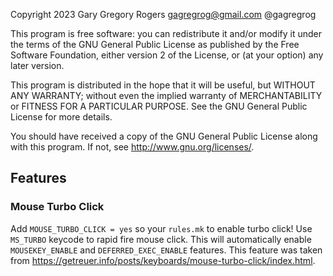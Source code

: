 Copyright 2023 Gary Gregory Rogers gagregrog@gmail.com @gagregrog

This program is free software: you can redistribute it and/or modify
it under the terms of the GNU General Public License as published by
the Free Software Foundation, either version 2 of the License, or
(at your option) any later version.

This program is distributed in the hope that it will be useful,
but WITHOUT ANY WARRANTY; without even the implied warranty of
MERCHANTABILITY or FITNESS FOR A PARTICULAR PURPOSE. See the
GNU General Public License for more details.

You should have received a copy of the GNU General Public License
along with this program. If not, see <http://www.gnu.org/licenses/>.

## Features

### Mouse Turbo Click

Add `MOUSE_TURBO_CLICK = yes` so your `rules.mk` to enable turbo click! Use `MS_TURBO` keycode to rapid fire mouse click. This will automatically enable `MOUSEKEY_ENABLE` and `DEFERRED_EXEC_ENABLE` features. This feature was taken from https://getreuer.info/posts/keyboards/mouse-turbo-click/index.html.

